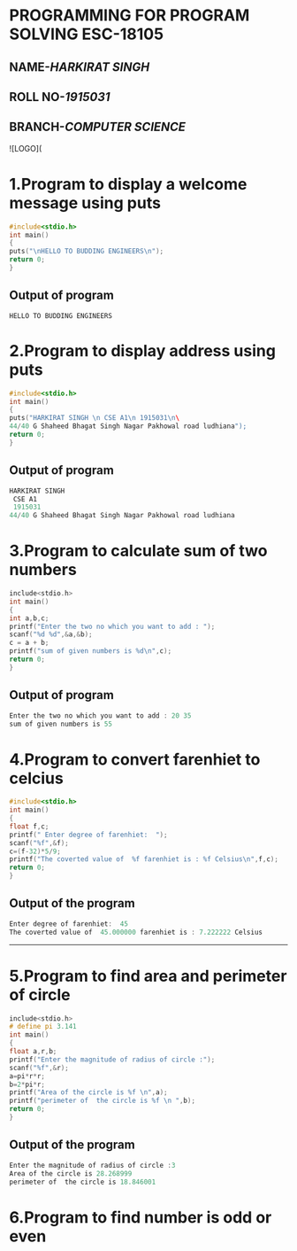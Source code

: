 
# **PROGRAMMING FOR PROGRAM SOLVING ESC-18105**
## NAME-*HARKIRAT SINGH*
## ROLL NO-*1915031*
## BRANCH-*COMPUTER SCIENCE*
![LOGO](                       

# 1.Program to display a welcome message using puts  

```C
#include<stdio.h>     
int main()                                                                                                 
{  
puts("\nHELLO TO BUDDING ENGINEERS\n");  
return 0;  
}  
```     
## Output of program  

`HELLO TO BUDDING ENGINEERS`  

# 2.Program to display address using puts  

```C
#include<stdio.h>  
int main()  
{  
puts("HARKIRAT SINGH \n CSE A1\n 1915031\n\  
44/40 G Shaheed Bhagat Singh Nagar Pakhowal road ludhiana");  
return 0;  
}  

```
## Output of program

```C
HARKIRAT SINGH 
 CSE A1
 1915031
44/40 G Shaheed Bhagat Singh Nagar Pakhowal road ludhiana
```
# 3.Program to calculate sum of two numbers

```C
include<stdio.h>  
int main()  
{  
int a,b,c;  
printf("Enter the two no which you want to add : ");  
scanf("%d %d",&a,&b);  
c = a + b;  
printf("sum of given numbers is %d\n",c);  
return 0;  
}  
```

## Output of program

```C
Enter the two no which you want to add : 20 35
sum of given numbers is 55
```

# 4.Program to convert farenhiet to celcius

```C
#include<stdio.h>  
int main()  
{  
float f,c;   
printf(" Enter degree of farenhiet:  ");  
scanf("%f",&f);  
c=(f-32)*5/9;  
printf("The coverted value of  %f farenhiet is : %f Celsius\n",f,c);  
return 0;  
}  
```

## Output of the program

```C
Enter degree of farenhiet:  45
The coverted value of  45.000000 farenhiet is : 7.222222 Celsius
```
***
# 5.Program to find area and perimeter of circle

```C
include<stdio.h>
# define pi 3.141
int main()
{
float a,r,b; 
printf("Enter the magnitude of radius of circle :");
scanf("%f",&r);
a=pi*r*r;
b=2*pi*r;
printf("Area of the circle is %f \n",a);
printf("perimeter of  the circle is %f \n ",b);
return 0;
}
```

## Output of the program

```C
Enter the magnitude of radius of circle :3
Area of the circle is 28.268999  
perimeter of  the circle is 18.846001 
```

# 6.Program to find number is odd or even

```C
